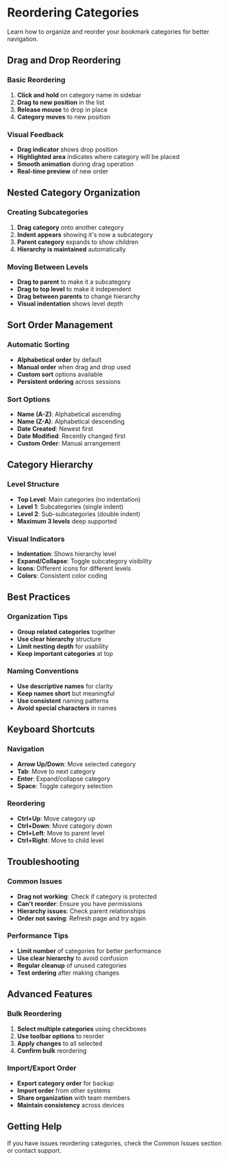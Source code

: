 # Reordering Categories

Learn how to organize and reorder your bookmark categories for better navigation.

## Drag and Drop Reordering

### **Basic Reordering**
1. **Click and hold** on category name in sidebar
2. **Drag to new position** in the list
3. **Release mouse** to drop in place
4. **Category moves** to new position

### **Visual Feedback**
- **Drag indicator** shows drop position
- **Highlighted area** indicates where category will be placed
- **Smooth animation** during drag operation
- **Real-time preview** of new order

## Nested Category Organization

### **Creating Subcategories**
1. **Drag category** onto another category
2. **Indent appears** showing it's now a subcategory
3. **Parent category** expands to show children
4. **Hierarchy is maintained** automatically

### **Moving Between Levels**
- **Drag to parent** to make it a subcategory
- **Drag to top level** to make it independent
- **Drag between parents** to change hierarchy
- **Visual indentation** shows level depth

## Sort Order Management

### **Automatic Sorting**
- **Alphabetical order** by default
- **Manual order** when drag and drop used
- **Custom sort** options available
- **Persistent ordering** across sessions

### **Sort Options**
- **Name (A-Z)**: Alphabetical ascending
- **Name (Z-A)**: Alphabetical descending
- **Date Created**: Newest first
- **Date Modified**: Recently changed first
- **Custom Order**: Manual arrangement

## Category Hierarchy

### **Level Structure**
- **Top Level**: Main categories (no indentation)
- **Level 1**: Subcategories (single indent)
- **Level 2**: Sub-subcategories (double indent)
- **Maximum 3 levels** deep supported

### **Visual Indicators**
- **Indentation**: Shows hierarchy level
- **Expand/Collapse**: Toggle subcategory visibility
- **Icons**: Different icons for different levels
- **Colors**: Consistent color coding

## Best Practices

### **Organization Tips**
- **Group related categories** together
- **Use clear hierarchy** structure
- **Limit nesting depth** for usability
- **Keep important categories** at top

### **Naming Conventions**
- **Use descriptive names** for clarity
- **Keep names short** but meaningful
- **Use consistent** naming patterns
- **Avoid special characters** in names

## Keyboard Shortcuts

### **Navigation**
- **Arrow Up/Down**: Move selected category
- **Tab**: Move to next category
- **Enter**: Expand/collapse category
- **Space**: Toggle category selection

### **Reordering**
- **Ctrl+Up**: Move category up
- **Ctrl+Down**: Move category down
- **Ctrl+Left**: Move to parent level
- **Ctrl+Right**: Move to child level

## Troubleshooting

### **Common Issues**
- **Drag not working**: Check if category is protected
- **Can't reorder**: Ensure you have permissions
- **Hierarchy issues**: Check parent relationships
- **Order not saving**: Refresh page and try again

### **Performance Tips**
- **Limit number** of categories for better performance
- **Use clear hierarchy** to avoid confusion
- **Regular cleanup** of unused categories
- **Test ordering** after making changes

## Advanced Features

### **Bulk Reordering**
1. **Select multiple categories** using checkboxes
2. **Use toolbar options** to reorder
3. **Apply changes** to all selected
4. **Confirm bulk** reordering

### **Import/Export Order**
- **Export category order** for backup
- **Import order** from other systems
- **Share organization** with team members
- **Maintain consistency** across devices

## Getting Help

If you have issues reordering categories, check the Common Issues section or contact support.
